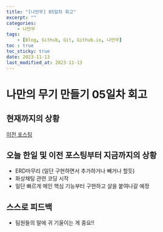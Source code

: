 ```yaml
---
title: "[나만무] 05일차 회고"
excerpt: ""
categories:
    - 나만무
tags:
    - [Blog, Github, Git, Github.io, 나만무]
toc : true
toc_sticky: true
date: 2023-11-13
last_modified_at: 2023-11-13
---
```

# 나만의 무기 만들기 05일차 회고

## 현재까지의 상황
<a href="https://smi-23.github.io/posts/myweapon/">이전 포스팅<a>

## 오늘 한일 및 이전 포스팅부터 지금까지의 상황
- ERD마무리 (일단 구현하면서 추가하거나 빼거나 할듯)
- 화상채팅 관련 코딩 시작 
- 일단 빠르게 메인 핵심 기능부터 구현하고 살을 붙여나갈 예정

## 스스로 피드백
- 팀원들의 말에 귀 기울이는 게 중요!!